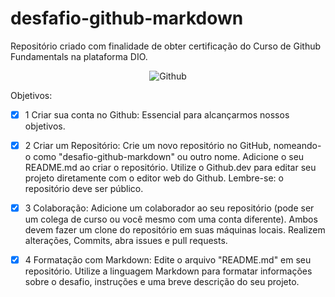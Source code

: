# desfafio-github-markdown
Repositório criado com finalidade de obter certificação do Curso de Github Fundamentals na plataforma DIO.

<center>

![Github](https://assets.dio.me/N3ET28fsUKPyJZb6mh6vdqhVziWjbk3xPNlE_velBWs/f:webp/h:120/q:80/L3RyYWNrcy85NzIyOTdkYy00MzU3LTRhZjQtYWJlYS04OWEzODg1M2E5NDkucG5n)

</center>

Objetivos:

- [x] 1 Criar sua conta no Github:
    Essencial para alcançarmos nossos objetivos.

- [x] 2 Criar um Repositório:
    Crie um novo repositório no GitHub, nomeando-o como "desafio-github-markdown" ou outro nome.
    Adicione o seu README.md ao criar o repositório.
    Utilize o Github.dev para editar seu projeto diretamente com o editor web do Github.
    Lembre-se: o repositório deve ser público.

- [x] 3 Colaboração:
    Adicione um colaborador ao seu repositório (pode ser um colega de curso ou você mesmo com uma conta diferente).
    Ambos devem fazer um clone do repositório em suas máquinas locais.
    Realizem alterações, Commits, abra issues e pull requests.

- [x] 4 Formatação com Markdown:
    Edite o arquivo "README.md" em seu repositório.
    Utilize a linguagem Markdown para formatar informações sobre o desafio, instruções e uma breve descrição do seu projeto.

